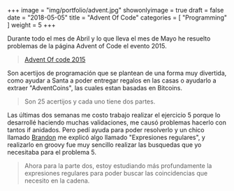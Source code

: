 +++
image = "img/portfolio/advent.jpg"
showonlyimage = true
draft = false
date = "2018-05-05"
title = "Advent Of Code"
categories = [ "Programming" ]
weight = 5
+++

Durante todo el mes de Abril y lo que lleva el mes de Mayo he resuelto problemas de la página Advent of Code el evento 2015.

>[Advent Of code 2015](https://adventofcode.com/2015)

Son acertijos de programación que se plantean de una forma muy divertida, como ayudar a Santa a poder entregar regalos en las casas o ayudarlo a extraer "AdventCoins", las cuales estan basadas en Bitcoins.

>Son 25 acertijos y cada uno tiene dos partes.

Las últimas dos semanas me costo trabajo realizar el ejercicio 5 porque lo desarrollé haciendo muchas validaciones, me causó problemas hacerlo con tantos if anidados. Pero pedí ayuda para poder resolverlo y un chico llamado [Brandon](http://brandonvergara.me/) me explicó algo llamado "Expresiones regulares", y realizarlo en groovy fue muy sencillo realizar las busquedas que yo necesitaba para el problema 5.

>Ahora para la parte dos, estoy estudiando más profundamente la expresiones regulares para poder buscar las coincidencias que necesito en la cadena.
